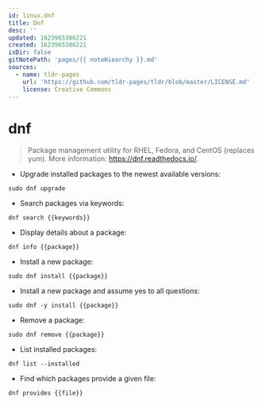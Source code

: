 ```yaml
---
id: linux.dnf
title: Dnf
desc: ''
updated: 1623965306221
created: 1623965306221
isDir: false
gitNotePath: 'pages/{{ noteHiearchy }}.md'
sources:
  - name: tldr-pages
    url: 'https://github.com/tldr-pages/tldr/blob/master/LICENSE.md'
    license: Creative Commons
---
```

# dnf

> Package management utility for RHEL, Fedora, and CentOS (replaces yum).
> More information: <https://dnf.readthedocs.io/>.

- Upgrade installed packages to the newest available versions:

`sudo dnf upgrade`

- Search packages via keywords:

`dnf search {{keywords}}`

- Display details about a package:

`dnf info {{package}}`

- Install a new package:

`sudo dnf install {{package}}`

- Install a new package and assume yes to all questions:

`sudo dnf -y install {{package}}`

- Remove a package:

`sudo dnf remove {{package}}`

- List installed packages:

`dnf list --installed`

- Find which packages provide a given file:

`dnf provides {{file}}`

